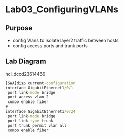 # Lab03_ConfiguringVLANs

## Purpose

- config Vlans to isolate layer2 traffic between hosts
- config access ports and trunk ports

## Lab Diagram

hcl_dccd23614469


```cmd
[SWA]disp current-configuration
interface GigabitEthernet1/0/1
 port link-mode bridge
 port access vlan 2
 combo enable fiber
#
interface GigabitEthernet1/0/24
 port link-mode bridge
 port link-type trunk
 port trunk permit vlan all
 combo enable fiber
```